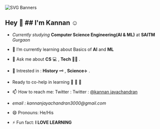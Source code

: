 ![SVG Banners](https://svg-banners.vercel.app/api?type=luminance&text1=WELCOME%&width=800&height=200) 
 

## Hey <span class="wave">👋</span>  ## I'm Kannan ☺️


- _Currently studying_ **Computer Science Engineering(AI & ML)** at **SAITM** _Gurgaon_


- 🌱 I’m currently learning about Basics of **AI** and **ML**


- 💬 Ask me about **CS** 💻 , **Tech** 🧑‍💻 .


-  🤔 Intrested in :  **History** 🗝️ , **Science**✈️ .


- Ready to co-help in learning 🥇 🥈 🥉


- 📫 How to reach me: Twitter : Twitter : [@kannan jayachandran](https://twitter.com/kannanj362) 
- _email : kannanjayachandran3000@gmail.com_


- 😄 Pronouns: He/His


- ⚡ Fun fact: **I LOVE LEARNING**





